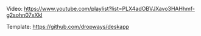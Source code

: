 Video: https://www.youtube.com/playlist?list=PLX4adOBVJXavo3HAHhmf-g2sohn07xXkl

Template: https://github.com/dropways/deskapp
